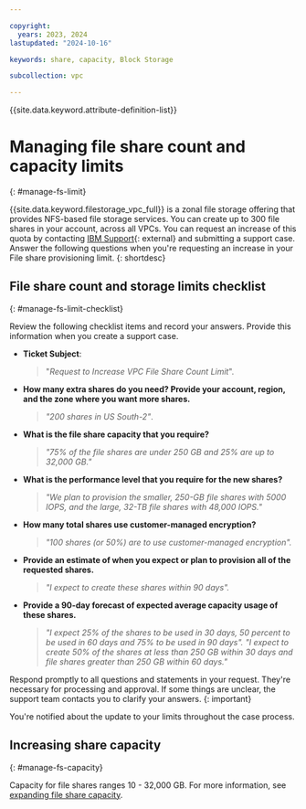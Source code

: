 ```yaml
---

copyright:
  years: 2023, 2024
lastupdated: "2024-10-16"

keywords: share, capacity, Block Storage

subcollection: vpc

---
```


{{site.data.keyword.attribute-definition-list}}

# Managing file share count and capacity limits
{: #manage-fs-limit}

{{site.data.keyword.filestorage_vpc_full}} is a zonal file storage offering that provides NFS-based file storage services. You can create up to 300 file shares in your account, across all VPCs. You can request an increase of this quota by contacting [IBM Support](/unifiedsupport/cases/add){: external} and submitting a support case. Answer the following questions when you're requesting an increase in your File share provisioning limit. 
{: shortdesc}

## File share count and storage limits checklist
{: #manage-fs-limit-checklist}

Review the following checklist items and record your answers. Provide this information when you create a support case.

- **Ticket Subject**: 
    >"*Request to Increase VPC File Share Count Limit*".

- **How many extra shares do you need? Provide your account, region, and the zone where you want more shares.**
    >*"200 shares in US South-2"*.

- **What is the file share capacity that you require?**
    >*"75% of the file shares are under 250 GB and 25% are up to 32,000 GB."*

- **What is the performance level that you require for the new shares?**
    >*"We plan to provision the smaller, 250-GB file shares with 5000 IOPS, and the large, 32-TB file shares with 48,000 IOPS."*

- **How many total shares use customer-managed encryption?**
    >*"100 shares (or 50%) are to use customer-managed encryption".*

- **Provide an estimate of when you expect or plan to provision all of the requested shares.**
    >*"I expect to create these shares within 90 days".*

- **Provide a 90-day forecast of expected average capacity usage of these shares.**
    >*"I expect 25% of the shares to be used in 30 days, 50 percent to be used in 60 days and 75% to be used in 90 days".*
    >*"I expect to create 50% of the shares at less than 250 GB within 30 days and file shares greater than 250 GB within 60 days."*

Respond promptly to all questions and statements in your request. They're necessary for processing and approval. If some things are unclear, the support team contacts you to clarify your answers. 
{: important}

You're notified about the update to your limits throughout the case process.

## Increasing share capacity
{: #manage-fs-capacity}

Capacity for file shares ranges 10 - 32,000 GB. For more information, see [expanding file share capacity](/docs/vpc?topic=vpc-file-storage-expand-capacity).
